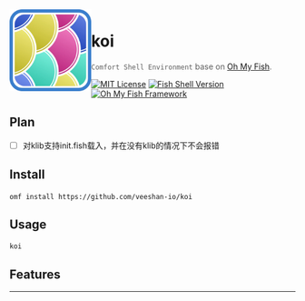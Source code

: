 <img src="./logo.webp" align="left" width="144px" height="144px"/>

# koi

> `Comfort Shell Environment` base on [Oh My Fish][omf-link].

[![MIT License](https://img.shields.io/badge/license-MPL2.0-007EC7.svg?style=flat-square)](/LICENSE)
[![Fish Shell Version](https://img.shields.io/badge/fish-v3.0.2-007EC7.svg?style=flat-square)](https://fishshell.com)
[![Oh My Fish Framework](https://img.shields.io/badge/Oh%20My%20Fish-Framework-007EC7.svg?style=flat-square)](https://www.github.com/oh-my-fish/oh-my-fish)

## Plan

- [ ] 对klib支持init.fish载入，并在没有klib的情况下不会报错

## Install

```fish
omf install https://github.com/veeshan-io/koi
```

## Usage

```fish
koi
```

## Features

---

[author]:         https://github.com/veeshan-io
[contributors]:   https://github.com/veeshan-io/koi/graphs/contributors
[omf-link]:       https://www.github.com/oh-my-fish/oh-my-fish
